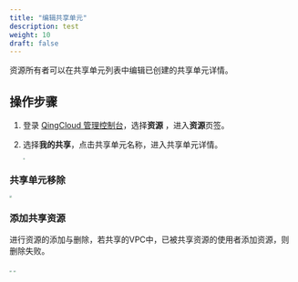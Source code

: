 ```yaml
---
title: "编辑共享单元"
description: test
weight: 10
draft: false
---
```


资源所有者可以在共享单元列表中编辑已创建的共享单元详情。

## 操作步骤

1. 登录 [QingCloud 管理控制台](https://console.qingcloud.com/login)，选择**资源** ，进入**资源**页签。

2. 选择**我的共享**，点击共享单元名称，进入共享单元详情。

   <img src="../_images/rs_6.png" style="zoom:19%;" />

### 共享单元移除

<img src="../_images/rs_7.png" style="zoom:22%;" />

### 添加共享资源

进行资源的添加与删除，若共享的VPC中，已被共享资源的使用者添加资源，则删除失败。

<img src="../_images/rs_8.png" style="zoom:22%;" />

<img src="../_images/rs_9.png" style="zoom:21%;" />
